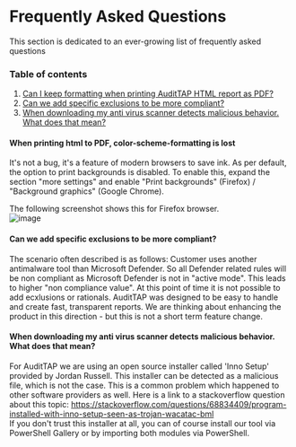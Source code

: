 # Frequently Asked Questions
This section is dedicated to an ever-growing list of frequently asked questions

### Table of contents


  1. [Can I keep formatting when printing AuditTAP HTML report as PDF?](#when-printing-html-to-pdf-color-scheme-formatting-is-lost)
  2. [Can we add specific exclusions to be more compliant?](#can-we-add-specific-exclusions-to-be-more-compliant)
  3. [When downloading my anti virus scanner detects malicious behavior. What does that mean?](#when-downloading-my-anti-virus-scanner-detects-malicious-behavior-what-does-that-mean)


#### When printing html to PDF, color-scheme-formatting is lost

It's not a bug, it's a feature of modern browsers to save ink. As per default, the option to print backgrounds is disabled.
To enable this, expand the section "more settings" and enable "Print backgrounds" (Firefox) / "Background graphics" (Google Chrome).

The following screenshot shows this for Firefox browser.  
![image](https://github.com/fbprogmbh/Audit-Test-Automation/blob/master/FAQ/images/FAQ_print%20backgrounds.PNG)


#### Can we add specific exclusions to be more compliant? 

The scenario often described is as follows: Customer uses another antimalware tool than Microsoft Defender. So all Defender related rules will be non compliant as Microsoft Defender is not in "active mode". This leads to higher "non compliance value". 
At this point of time it is not possible to add ecxlusions or rationals. AuditTAP was designed to be easy to handle and create fast, transparent reports. We are thinking about enhancing the product in this direction - but this is not a short term feature change.


#### When downloading my anti virus scanner detects malicious behavior. What does that mean?

For AuditTAP we are using an open source installer called 'Inno Setup' provided by Jordan Russell. This installer can be detected as a malicious file, which is not the case. This is a common problem which happened to other software providers as well. Here is a link to a stackoverflow question about this topic: 
https://stackoverflow.com/questions/68834409/program-installed-with-inno-setup-seen-as-trojan-wacatac-bml   
If you don't trust this installer at all, you can of course install our tool via PowerShell Gallery or by importing both modules via PowerShell.
